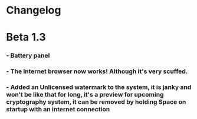 # Changelog

# Beta 1.3
### - Battery panel
### - The Internet browser now works! Although it's very scuffed.
### - Added an Unlicensed watermark to the system, it is janky and won't be like that for long, it's a preview for upcoming cryptography system, it can be removed by holding Space on startup with an internet connection

